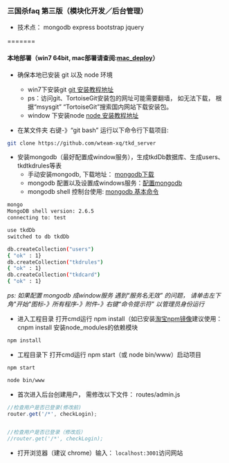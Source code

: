 
### 三国杀faq 第三版（模块化开发／后台管理）

* 技术点： mongodb express bootstrap jquery

=======

#### 本地部署（win7 64bit, mac部署请查阅:[mac_deploy](https://github.com/wteam-xq/tkd_server/blob/master/mac_deploy.md)）  

* 确保本地已安装 git 以及 node 环境
  * win7下安装git [git 安装教程地址](http://wenku.baidu.com/view/e7d838999b89680203d825ba)
  * ps：访问git、TortoiseGit安装包的网址可能需要翻墙， 如无法下载， 根据“msysgit” “TortoiseGit”搜索国内网站下载安装包。
  * window 下安装node [node 安装教程地址](http://jingyan.baidu.com/article/b0b63dbfca599a4a483070a5.html)

* 在某文件夹 右键-》“git bash” 运行以下命令行下载项目:
```Bash
git clone https://github.com/wteam-xq/tkd_server 
```
* 安装mongodb（最好配置成window服务），生成tkdDb数据库、生成users、tkdtkdrules等表
  * 手动安装mongodb, 下载地址： [mongodb下载](http://pan.baidu.com/s/1qWG5Lr2)
  * mongodb 配置以及设置成windows服务：[配置mongodb](http://blog.csdn.net/liusong0605/article/details/10574863)
  * mongodb shell 控制台使用: [mongodb 基本命令](http://www.cnblogs.com/xusir/archive/2012/12/24/2830957.html)

```Bash
mongo
MongoDB shell version: 2.6.5
connecting to: test

use tkdDb
switched to db tkdDb

db.createCollection("users")
{ "ok" : 1}
db.createCollection("tkdrules")
{ "ok" : 1}
db.createCollection("tkdcard")
{ "ok" : 1}

```

*ps: 如果配置 mongodb 成window服务 遇到“服务名无效” 的问题， 请单击左下角"开始"图标-》所有程序-》附件-》右键“命令提示符” 以管理员身份运行*

* 进入工程目录 打开cmd运行 npm install（如已安装[淘宝npm镜像](http://npm.taobao.org/)建议使用： cnpm install 安装node_modules的依赖模块
```Bash
npm install
```

* 工程目录下 打开cmd运行 npm start（或 node bin/www）启动项目
```Bash
npm start
```
```Bash
node bin/www
```

* 首次进入后台创建用户， 需修改以下文件： routes/admin.js
```javascript
//检查用户是否已登录(修改前)
router.get('/*', checkLogin);


//检查用户是否已登录（修改后）
//router.get('/*', checkLogin);
```
* 打开浏览器（建议 chrome）输入： `localhost:3001`访问网站


